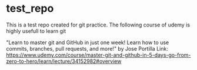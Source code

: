 # test_repo
This is a test repo created for git practice. The following course of udemy is highly usefull to learn git

"Learn to master git and GitHub in just one week! Learn how to use commits, branches, pull requests, and more!"
by Jose Portilla
Link: https://www.udemy.com/course/master-git-and-github-in-5-days-go-from-zero-to-hero/learn/lecture/34152982#overview